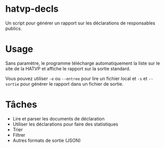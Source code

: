 # hatvp-decls

Un script pour générer un rapport sur les déclarations de responsables publics.


# Usage

Sans paramètre, le programme télécharge automatiquement la liste sur le site de la HATVP et affiche le rapport sur la sortie standard.

Vous pouvez utiliser `-e` ou `--entree` pour lire un fichier local et `-s` et `--sortie` pour générer le rapport dans un fichier de sortie.


# Tâches

 - Lire et parser les documents de déclaration
 - Utiliser les déclarations pour faire des statistiques
 - Trier
 - Filtrer
 - Autres formats de sortie (JSON)
